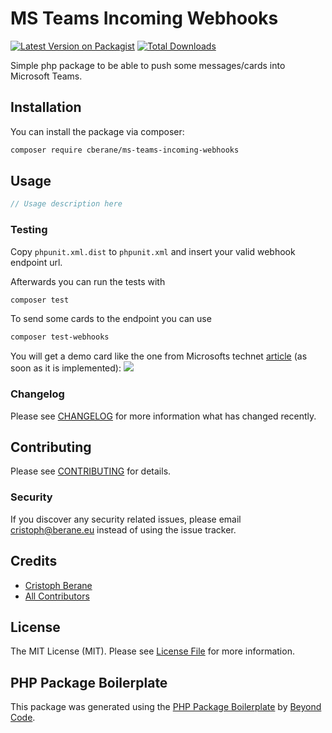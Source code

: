 # MS Teams Incoming Webhooks

[![Latest Version on Packagist](https://img.shields.io/packagist/v/cberane/ms-teams-incoming-webhooks.svg?style=flat-square)](https://packagist.org/packages/cberane/ms-teams-connector)
[![Total Downloads](https://img.shields.io/packagist/dt/cberane/ms-teams-incoming-webhooks.svg?style=flat-square)](https://packagist.org/packages/cberane/ms-teams-connector)

Simple php package to be able to push some messages/cards into Microsoft Teams.

## Installation

You can install the package via composer:

```bash
composer require cberane/ms-teams-incoming-webhooks
```

## Usage

```php
// Usage description here
```

### Testing

Copy `phpunit.xml.dist` to `phpunit.xml` and insert your valid webhook endpoint url.

Afterwards you can run the tests with

```bash
composer test
```

To send some cards to the endpoint you can use
```bash
composer test-webhooks
```

You will get a demo card like the one from Microsofts technet [article](https://docs.microsoft.com/en-us/microsoftteams/platform/webhooks-and-connectors/how-to/connectors-using?tabs=cURL#example-of-connector-message) 
(as soon as it is implemented): 
![](https://docs.microsoft.com/en-us/microsoftteams/platform/assets/images/connectorcard.png)

### Changelog

Please see [CHANGELOG](CHANGELOG.md) for more information what has changed recently.

## Contributing

Please see [CONTRIBUTING](CONTRIBUTING.md) for details.

### Security

If you discover any security related issues, please email cristoph@berane.eu instead of using the issue tracker.

## Credits

-   [Cristoph Berane](https://github.com/cberane)
-   [All Contributors](../../contributors)

## License

The MIT License (MIT). Please see [License File](LICENSE.md) for more information.

## PHP Package Boilerplate

This package was generated using the [PHP Package Boilerplate](https://laravelpackageboilerplate.com) by [Beyond Code](http://beyondco.de/).
